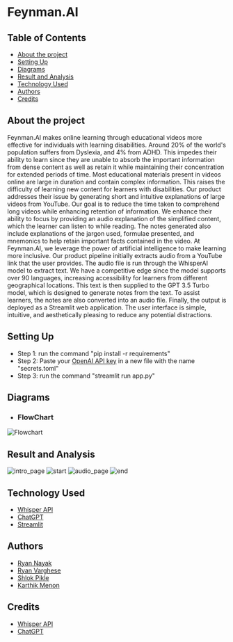 # Feynman.AI


## Table of Contents
* [About the project](#about-the-project)
* [Setting Up](#setting-up)
* [Diagrams](#diagrams)
* [Result and Analysis](#result-and-analysis)
* [Technology Used](#technology-used)
* [Authors](#authors)
* [Credits](#credits)


## About the project
Feynman.AI makes online learning through educational videos more effective for individuals with learning disabilities. Around 20% of the world's population suffers from Dyslexia, and 4% from ADHD. This impedes their ability to learn since they are unable to absorb the important information from dense content as well as retain it while maintaining their concentration for extended periods of time. Most educational materials present in videos online are large in duration and contain complex information. This raises the difficulty of learning new content for learners with disabilities. Our product addresses their issue by generating short and intuitive explanations of large videos from YouTube. Our goal is to reduce the time taken to comprehend long videos while enhancing retention of information. We enhance their ability to focus by providing an audio explanation of the simplified content, which the learner can listen to while reading. The notes generated also include explanations of the jargon used, formulae presented, and mnemonics to help retain important facts contained in the video. At Feynman.AI, we leverage the power of artificial intelligence to make learning more inclusive. Our product pipeline initially extracts audio from a YouTube link that the user provides. The audio file is run through the WhisperAI model to extract text. We have a competitive edge since the model supports over 90 languages, increasing accessibility for learners from different geographical locations. This text is then supplied to the GPT 3.5 Turbo model, which is designed to generate notes from the text. To assist learners, the notes are also converted into an audio file. Finally, the output is deployed as a Streamlit web application. The user interface is simple, intuitive, and aesthetically pleasing to reduce any potential distractions.

## Setting Up
- Step 1: run the command "pip install -r requirements"
- Step 2: Paste your [OpenAI API key](https://platform.openai.com/account/api-keys) in a new file with the name "secrets.toml"
- Step 3: run the command "streamlit run app.py"

## Diagrams
- ### **FlowChart**
![Flowchart](https://user-images.githubusercontent.com/59303406/228313163-cbc65662-4600-43b2-b817-7026e11a749a.png)


## Result and Analysis
![intro_page](https://user-images.githubusercontent.com/59303406/228673401-fab1e61e-d711-45b3-b60a-b1baf5ceaece.png)
![start](https://user-images.githubusercontent.com/59303406/228673409-9534d165-7b80-4d51-b82e-e7874dddb33f.png)
![audio_page](https://user-images.githubusercontent.com/59303406/228673410-dd8b4430-40f1-4c26-98ca-462f4084004b.png)
![end](https://user-images.githubusercontent.com/59303406/228673413-900e0023-325f-45ef-a962-86e46c96f3cd.png)
## Technology Used
- [Whisper API](https://openai.com/research/whisper)
- [ChatGPT](https://openai.com/product/gpt-4)
- [Streamlit](https://streamlit.io/)

## Authors
- [Ryan Nayak](https://github.com/ryannayak28)
- [Ryan Varghese](https://github.com/ryanvarghese)
- [Shlok Pikle](https://github.com/KarMeno)
- [Karthik Menon](https://github.com/ShlokP07)


## Credits
- [Whisper API](https://openai.com/research/whisper)
- [ChatGPT](https://openai.com/product/gpt-4)

